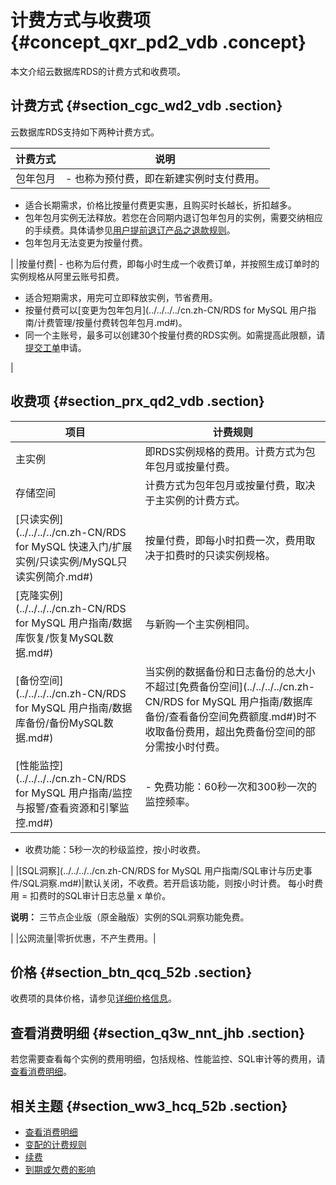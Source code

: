 # 计费方式与收费项 {#concept_qxr_pd2_vdb .concept}

本文介绍云数据库RDS的计费方式和收费项。

## 计费方式 {#section_cgc_wd2_vdb .section}

云数据库RDS支持如下两种计费方式。

|计费方式|说明|
|----|--|
|包年包月| -   也称为预付费，即在新建实例时支付费用。
-   适合长期需求，价格比按量付费更实惠，且购买时长越长，折扣越多。
-   包年包月实例无法释放。若您在合同期内退订包年包月的实例，需要交纳相应的手续费。具体请参见[用户提前退订产品之退款规则](https://help.aliyun.com/document_detail/37096.html)。
-   包年包月无法变更为按量付费。

 |
|按量付费| -   也称为后付费，即每小时生成一个收费订单，并按照生成订单时的实例规格从阿里云账号扣费。
-   适合短期需求，用完可立即释放实例，节省费用。
-   按量付费可以[变更为包年包月](../../../../cn.zh-CN/RDS for MySQL 用户指南/计费管理/按量付费转包年包月.md#)。
-   同一个主账号，最多可以创建30个按量付费的RDS实例。如需提高此限额，请[提交工单](https://selfservice.console.aliyun.com/ticket/createIndex)申请。

 |

## 收费项 {#section_prx_qd2_vdb .section}

|项目|计费规则|
|--|----|
|主实例|即RDS实例规格的费用。计费方式为包年包月或按量付费。|
|存储空间|计费方式为包年包月或按量付费，取决于主实例的计费方式。|
|[只读实例](../../../../cn.zh-CN/RDS for MySQL 快速入门/扩展实例/只读实例/MySQL只读实例简介.md#)|按量付费，即每小时扣费一次，费用取决于扣费时的只读实例规格。|
|[克隆实例](../../../../cn.zh-CN/RDS for MySQL 用户指南/数据库恢复/恢复MySQL数据.md#)|与新购一个主实例相同。|
|[备份空间](../../../../cn.zh-CN/RDS for MySQL 用户指南/数据库备份/备份MySQL数据.md#)|当实例的数据备份和日志备份的总大小不超过[免费备份空间](../../../../cn.zh-CN/RDS for MySQL 用户指南/数据库备份/查看备份空间免费额度.md#)时不收取备份费用，超出免费备份空间的部分需按小时付费。|
|[性能监控](../../../../cn.zh-CN/RDS for MySQL 用户指南/监控与报警/查看资源和引擎监控.md#)| -   免费功能：60秒一次和300秒一次的监控频率。
-   收费功能：5秒一次的秒级监控，按小时收费。

 |
|[SQL洞察](../../../../cn.zh-CN/RDS for MySQL 用户指南/SQL审计与历史事件/SQL洞察.md#)|默认关闭，不收费。若开启该功能，则按小时计费。 每小时费用 = 扣费时的SQL审计日志总量 x 单价。

 **说明：** 三节点企业版（原金融版）实例的SQL洞察功能免费。

 |
|公网流量|零折优惠，不产生费用。|

## 价格 {#section_btn_qcq_52b .section}

收费项的具体价格，请参见[详细价格信息](https://www.aliyun.com/price/product#/rds/detail)。

## 查看消费明细 {#section_q3w_nnt_jhb .section}

若您需要查看每个实例的费用明细，包括规格、性能监控、SQL审计等的费用，请[查看消费明细](cn.zh-CN/云数据库RDS价格/查看消费明细.md#)。

## 相关主题 {#section_ww3_hcq_52b .section}

-   [查看消费明细](cn.zh-CN/云数据库RDS价格/查看消费明细.md#)
-   [变配的计费规则](cn.zh-CN/云数据库RDS价格/变更配置费用说明.md)
-   [续费](cn.zh-CN/云数据库RDS价格/续费.md)
-   [到期或欠费的影响](cn.zh-CN/云数据库RDS价格/到期或欠费的影响.md)

